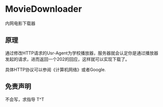 MovieDownloader
===============

内网电影下载器

## 原理

通过修改HTTP请求的Usr-Agent为学校播放器，服务器就会认定你是通过播放器发起的请求，进而返回一个202的回应，这样就可以实现下载了。

具体HTTP协议可以参阅《计算机网络》或者Google.

## 免责声明

不会写，求指导 T^T
